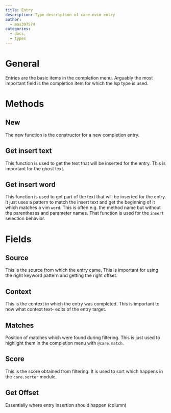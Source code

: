 ```yaml
---
title: Entry
description: Type description of care.nvim entry
author:
  - max397574
categories:
  - docs,
  - types
---
```


# General

Entries are the basic items in the completion menu. Arguably the most important field is the
completion item for which the lsp type is used.

# Methods

## New

The new function is the constructor for a new completion entry.

## Get insert text

This function is used to get the text that will be inserted for the entry. This is important for
the ghost text.

## Get insert word

This function is used to get part of the text that will be inserted for the entry. It just uses
a pattern to match the insert text and get the beginning of it which matches a vim `word`. This
is often e.g. the method name but without the parentheses and parameter names. That function is
used for the `insert` selection behavior.

# Fields

## Source

This is the source from which the entry came. This is important for using the right keyword
pattern and getting the right offset.

## Context

This is the context in which the entry was completed. This is important to now what context text-
edits of the entry target.

## Matches

Position of matches which were found during filtering. This is just used to highlight them in the
completion menu with `@care.match`.

## Score

This is the score obtained from filtering. It is used to sort which happens in the
`care.sorter` module.

## Get Offset

Essentially where entry insertion should happen (column)
